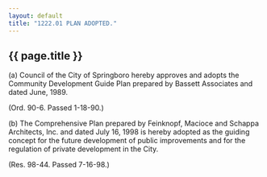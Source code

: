 ```yaml
---
layout: default 
title: "1222.01 PLAN ADOPTED."
---
```


{{ page.title }}
----------------

​(a) Council of the City of Springboro hereby approves and adopts the
Community Development Guide Plan prepared by Bassett Associates and
dated June, 1989.

(Ord. 90-6. Passed 1-18-90.)

​(b) The Comprehensive Plan prepared by Feinknopf, Macioce and Schappa
Architects, Inc. and dated July 16, 1998 is hereby adopted as the
guiding concept for the future development of public improvements and
for the regulation of private development in the City.

(Res. 98-44. Passed 7-16-98.)

